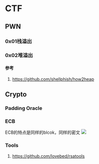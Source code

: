# CTF
## PWN
### 0x01栈溢出
### 0x02堆溢出
#### 参考
1. https://github.com/shellphish/how2heap

## Crypto
### Padding Oracle
### ECB
ECB的特点是同样的blcok，同样的密文
![](http://image.3001.net/images/20150115/14212875849501.png)
### Tools
1. https://github.com/lovebed/rsatools
